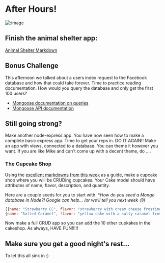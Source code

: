 # After Hours!

![:image](http://www.mixcrate.com/img/ugc/covers/1/0/10311513_l.jpg?v=219201637)

## Finish the animal shelter app:

[Animal Shelter Markdown](../15_mongoose_creation_updates_and_queries_lab)

## Bonus Challenge

This afternoon we talked about a users index request to the Facebook database and how that could take forever.  Time to practice reading documentation.  How would you query the database and only get the first 100 users?

- [Mongoose documentation on queries](http://mongoosejs.com/docs/queries.html)
- [Mongoose API documentation](http://mongoosejs.com/docs/api.html#query-js)

## Still going strong?

Make another node-express app.  You have now seen how to make a complete basic express app.  Time to get your reps in.  DO IT AGAIN!!  Make an app with views, connected to a database.  You can theme it however you want.  If you are like Mike and can't come up with a decent theme, do ....

### The Cupcake Shop


Using the [excellent markdowns from this week](../) as a guide, make a cupcake shop where you will be CRUDing cupcakes.  Your Cake model should have attributes of name, flavor, description, and quantity.

Here are a couple seeds for you to start with. **How do you seed a Mongo database in Node?! Google can help... (or we'll tell you next week 🙃)*

```js
[{name: "Strawberry CC", flavor: "strawberry with cream cheese frosting", description: "full of caffeine and sweet as sugar", quantity: 13},
{name: "Salted Caramel", flavor: "yellow cake with a salty caramel frosting", description: "Classic yellow cake with a modern salted carmel frosting", quantity: 10}]
```

Now make a full CRUD app so you can add the 10 other cupkakes in the cakeshop. As always, HAVE FUN!!!!!

## Make sure you get a good night's rest...

To let this all sink in :)
